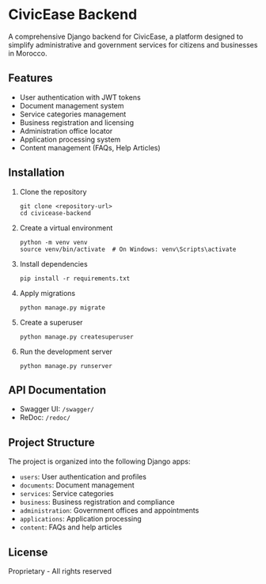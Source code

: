 # CivicEase Backend

A comprehensive Django backend for CivicEase, a platform designed to simplify administrative and government services for citizens and businesses in Morocco.

## Features

- User authentication with JWT tokens
- Document management system
- Service categories management
- Business registration and licensing
- Administration office locator
- Application processing system
- Content management (FAQs, Help Articles)

## Installation

1. Clone the repository
   ```
   git clone <repository-url>
   cd civicease-backend
   ```

2. Create a virtual environment
   ```
   python -m venv venv
   source venv/bin/activate  # On Windows: venv\Scripts\activate
   ```

3. Install dependencies
   ```
   pip install -r requirements.txt
   ```

4. Apply migrations
   ```
   python manage.py migrate
   ```

5. Create a superuser
   ```
   python manage.py createsuperuser
   ```

6. Run the development server
   ```
   python manage.py runserver
   ```

## API Documentation

- Swagger UI: `/swagger/`
- ReDoc: `/redoc/`

## Project Structure

The project is organized into the following Django apps:

- `users`: User authentication and profiles
- `documents`: Document management
- `services`: Service categories
- `business`: Business registration and compliance
- `administration`: Government offices and appointments
- `applications`: Application processing
- `content`: FAQs and help articles

## License

Proprietary - All rights reserved

